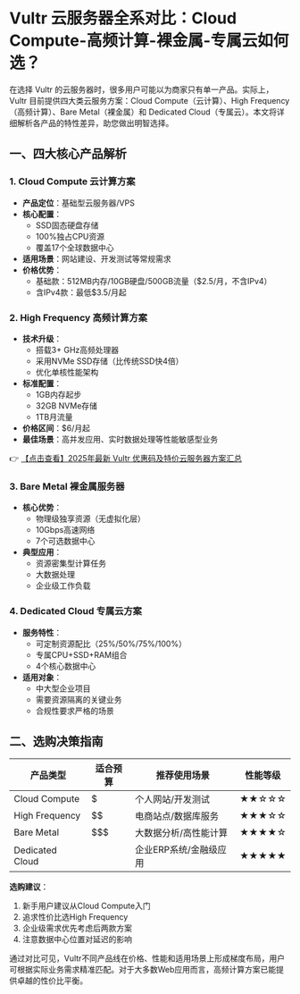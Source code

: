 # Vultr 云服务器全系对比：Cloud Compute-高频计算-裸金属-专属云如何选？

在选择 Vultr 的云服务器时，很多用户可能以为商家只有单一产品。实际上，Vultr 目前提供四大类云服务方案：Cloud Compute（云计算）、High Frequency（高频计算）、Bare Metal（裸金属）和 Dedicated Cloud（专属云）。本文将详细解析各产品的特性差异，助您做出明智选择。

## 一、四大核心产品解析

### 1. Cloud Compute 云计算方案
- **产品定位**：基础型云服务器/VPS
- **核心配置**：
  - SSD固态硬盘存储
  - 100%独占CPU资源
  - 覆盖17个全球数据中心
- **适用场景**：网站建设、开发测试等常规需求
- **价格优势**：
  - 基础款：512MB内存/10GB硬盘/500GB流量（$2.5/月，不含IPv4）
  - 含IPv4款：最低$3.5/月起

### 2. High Frequency 高频计算方案
- **技术升级**：
  - 搭载3+ GHz高频处理器
  - 采用NVMe SSD存储（比传统SSD快4倍）
  - 优化单核性能架构
- **标准配置**：
  - 1GB内存起步
  - 32GB NVMe存储
  - 1TB月流量
- **价格区间**：$6/月起
- **最佳场景**：高并发应用、实时数据处理等性能敏感型业务

👉 [【点击查看】2025年最新 Vultr 优惠码及特价云服务器方案汇总](https://bit.ly/VuLtr)

### 3. Bare Metal 裸金属服务器
- **核心优势**：
  - 物理级独享资源（无虚拟化层）
  - 10Gbps高速网络
  - 7个可选数据中心
- **典型应用**：
  - 资源密集型计算任务
  - 大数据处理
  - 企业级工作负载

### 4. Dedicated Cloud 专属云方案
- **服务特性**：
  - 可定制资源配比（25%/50%/75%/100%）
  - 专属CPU+SSD+RAM组合
  - 4个核心数据中心
- **适用对象**：
  - 中大型企业项目
  - 需要资源隔离的关键业务
  - 合规性要求严格的场景

## 二、选购决策指南

| 产品类型       | 适合预算 | 推荐使用场景               | 性能等级 |
|----------------|----------|----------------------------|----------|
| Cloud Compute  | $        | 个人网站/开发测试          | ★★☆☆☆    |
| High Frequency | $$       | 电商站点/数据库服务        | ★★★☆☆    |
| Bare Metal     | $$$      | 大数据分析/高性能计算      | ★★★★☆    |
| Dedicated Cloud| $$$$     | 企业ERP系统/金融级应用      | ★★★★★    |

**选购建议**：
1. 新手用户建议从Cloud Compute入门
2. 追求性价比选High Frequency
3. 企业级需求优先考虑后两款方案
4. 注意数据中心位置对延迟的影响

通过对比可见，Vultr不同产品线在价格、性能和适用场景上形成梯度布局，用户可根据实际业务需求精准匹配。对于大多数Web应用而言，高频计算方案已能提供卓越的性价比平衡。
